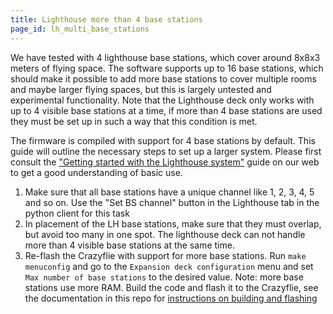 ```yaml
---
title: Lighthouse more than 4 base stations
page_id: lh_multi_base_stations
---
```


We have tested with 4 lighthouse base stations, which cover around 8x8x3 meters of flying space. The software supports
up to 16 base stations, which should make it possible to add more base stations to cover multiple rooms and maybe larger
flying spaces, but this is largely untested and experimental functionality. Note that the Lighthouse deck only works
with up to 4 visible base stations at a time, if more than 4 base stations are used they must be set up in such a way
that this condition is met.

The firmware is compiled with support for 4 base stations by default.
This guide will outline the necessary steps to set up a larger system. Please first consult the
["Getting started with the Lighthouse system"](https://www.bitcraze.io/documentation/tutorials/getting-started-with-lighthouse/)
guide on our web to get a good understanding of basic use.

1. Make sure that all base stations have a unique channel like 1, 2, 3, 4, 5 and so on.  Use the "Set BS channel" button in the Lighthouse tab
in the python client for this task
2. In placement of the LH base stations, make sure that they must overlap, but avoid too many in one spot. The
lighthouse deck can not handle more than 4 visible base stations at the same time.
3. Re-flash the Crazyflie with support for more base stations. Run `make menuconfig` and go to the `Expansion deck configuration`
menu and set `Max number of base stations` to the desired value. Note: more base stations use more RAM. Build the code and
flash it to the Crazyflie, see the documentation in this repo for [instructions on building and flashing](/docs/building-and-flashing/build.md)
